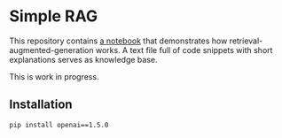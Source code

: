 # Simple RAG

This repository contains [a notebook](simple-rag.ipynb) that demonstrates how retrieval-augmented-generation works.
A text file full of code snippets with short explanations serves as knowledge base. 

This is work in progress.

## Installation

```
pip install openai==1.5.0
```

